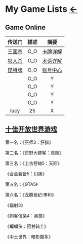 # My Game Lists  [←](index.md)

## Game Online

| 传送门 | 描述 | 摘要 |
|:---:|:---:|:---:|
| [三国杀](web.sanguosha.com/login/) | O_O | [卡牌详解](https://wenku.baidu.com/view/e8173d412e3f5727a5e9622b.html) |
| [狼人杀](https://www.langren8.com/2015/index.aspx) | O_O | [术语详解](www.gamedog.cn/news/20170117/2014673.html) |
| [昆特牌](https://www.playgwent.cn/preregister) | O_O | [账号中心](http://account.gaeamobile.net/login) |
| []() | O_O | Y |
| []() | O_O | Y |
| []() | O_O | Y |
| []() | O_O | Y |
| lucy | 25 | X |

## [十佳开放世界游戏](http://www.360doc.com/content/16/0730/16/4885570_579581626.shtml)

第一名：《巫师3：狂猎》

第二名：《荒野大镖客：救赎》

第三名：《上古卷轴5：天际》

《合金装备5：幻痛》

第五名：《GTA5》

第六名：《龙腾世纪:审判》

《辐射3》

《刺客信条4：黑旗》

《蝙蝠侠：阿甘骑士》

《中土世界：暗影魔多》

